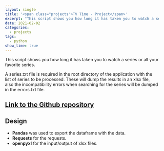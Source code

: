 ```yaml
---
layout: single
title: '<span class="projects">TV Time - Project</span>'
excerpt: "This script shows you how long it has taken you to watch a series or all your favorite series."
date: 2021-02-02
categories:
  - projects
tags:  
  - python
show_time: true
---
```


This script shows you how long it has taken you to watch a series or all your favorite series.

A series.txt file is required in the root directory of the application with the list of series to be processed. These will dump the results in an xlsx file, also the incompatibility errors when searching for the series will be dumped in the errors.txt file.

## [Link to the Github repository](https://github.com/jmlgomez73/TVTime)

## Design

* **Pandas** was used to export the dataframe with the data.
* **Requests** for the requests.
* **openpyxl** for the input/output of xlsx files.